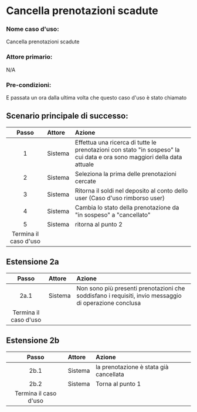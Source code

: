 # Cancella prenotazioni scadute
### Nome caso d'uso:
Cancella prenotazioni scadute
### Attore primario:
N/A
### Pre-condizioni:
E passata un ora dalla ultima volta che questo caso d'uso è stato chiamato

## Scenario principale di successo:
| Passo | Attore     | Azione                                                                                                                  |
|:-----:|:-----------|:------------------------------------------------------------------------------------------------------------------------|
|   1   | Sistema    | Effettua una ricerca di tutte le prenotazioni con stato "in sospeso" la cui data e ora sono maggiori della data attuale |
|   2   | Sistema    | Seleziona la prima delle prenotazioni cercate                                                                           |
|   3   | Sistema    | Ritorna il soldi nel deposito al conto dello user (Caso d'uso rimborso user)                                            |
|   4   | Sistema    | Cambia lo stato della prenotazione da "in sospeso" a "cancellato"                                                       |
|   5   | Sistema    | ritorna al punto 2                                                                                                      |
|  Termina il caso d'uso |


## Estensione 2a

|         Passo         | Attore  | Azione                                                                                                |
|:---------------------:|:--------|:------------------------------------------------------------------------------------------------------|
|         2a.1          | Sistema | Non sono più presenti prenotazioni che soddisfano i requisiti, invio messaggio di operazione conclusa |                                                                                    |
| Termina il caso d'uso |

## Estensione 2b

|         Passo         | Attore  | Azione                                 |
|:---------------------:|:--------|:---------------------------------------|
|         2b.1          | Sistema | la prenotazione è stata già cancellata | 
|         2b.2          | Sistema | Torna al punto 1                       |                                       |
| Termina il caso d'uso |
